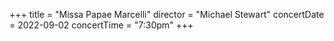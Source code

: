 +++
title = "Missa Papae Marcelli"
director = "Michael Stewart"
concertDate = 2022-09-02
concertTime = "7:30pm"
+++


